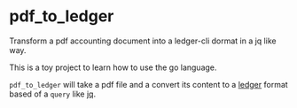 # pdf_to_ledger

Transform a pdf accounting document into a ledger-cli dormat in a jq like way.

This is a toy project to learn how to use the go language.

`pdf_to_ledger` will take a pdf file and a convert its content to a [ledger](https://www.ledger-cli.org) format based of a `query` like [jq](https://stedolan.github.io/jq).
